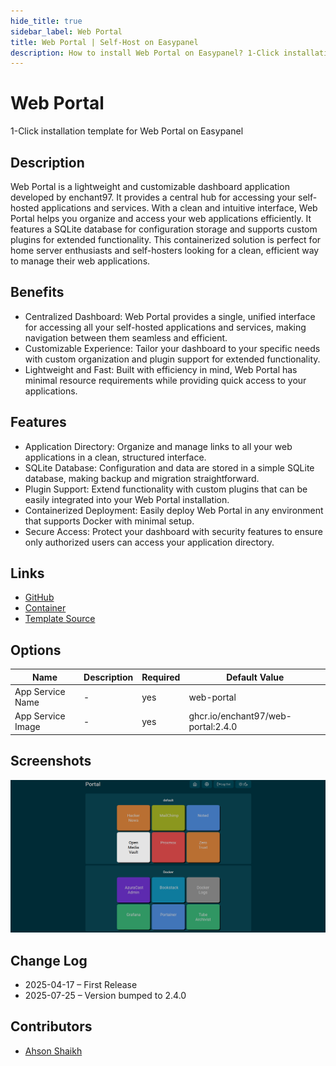 ```yaml
---
hide_title: true
sidebar_label: Web Portal
title: Web Portal | Self-Host on Easypanel
description: How to install Web Portal on Easypanel? 1-Click installation template for Web Portal on Easypanel
---
```


<!-- generated -->

# Web Portal

1-Click installation template for Web Portal on Easypanel

## Description

Web Portal is a lightweight and customizable dashboard application developed by enchant97. It provides a central hub for accessing your self-hosted applications and services. With a clean and intuitive interface, Web Portal helps you organize and access your web applications efficiently. It features a SQLite database for configuration storage and supports custom plugins for extended functionality. This containerized solution is perfect for home server enthusiasts and self-hosters looking for a clean, efficient way to manage their web applications.

## Benefits

- Centralized Dashboard: Web Portal provides a single, unified interface for accessing all your self-hosted applications and services, making navigation between them seamless and efficient.
- Customizable Experience: Tailor your dashboard to your specific needs with custom organization and plugin support for extended functionality.
- Lightweight and Fast: Built with efficiency in mind, Web Portal has minimal resource requirements while providing quick access to your applications.

## Features

- Application Directory: Organize and manage links to all your web applications in a clean, structured interface.
- SQLite Database: Configuration and data are stored in a simple SQLite database, making backup and migration straightforward.
- Plugin Support: Extend functionality with custom plugins that can be easily integrated into your Web Portal installation.
- Containerized Deployment: Easily deploy Web Portal in any environment that supports Docker with minimal setup.
- Secure Access: Protect your dashboard with security features to ensure only authorized users can access your application directory.

## Links

- [GitHub](https://github.com/enchant97/web-portal)
- [Container](https://github.com/enchant97/web-portal/pkgs/container/web-portal)
- [Template Source](https://github.com/easypanel-io/templates/tree/main/templates/web-portal)

## Options

Name | Description | Required | Default Value
-|-|-|-
App Service Name | - | yes | web-portal
App Service Image | - | yes | ghcr.io/enchant97/web-portal:2.4.0

## Screenshots

![Web Portal Screenshot](./assets/screenshot.png)

## Change Log

- 2025-04-17 – First Release
- 2025-07-25 – Version bumped to 2.4.0

## Contributors

- [Ahson Shaikh](https://github.com/Ahson-Shaikh)
